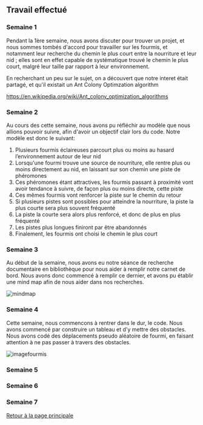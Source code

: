 ## Travail effectué 

### Semaine 1

Pendant la 1ère semaine, nous avons discuter pour trouver un projet, et nous sommes tombés d'accord pour travailler sur les fourmis, et notamment leur recherche du chemin le plus court entre
la nourriture et leur nid ; elles sont en effet capable de systématique trouvé le chemin le plus court, malgré leur taille par rapport à leur environnement.

En recherchant un peu sur le sujet, on a découvert que notre interet était partagé, et qu'il existait un Ant Colony Optimzation algorithm

https://en.wikipedia.org/wiki/Ant_colony_optimization_algorithms

### Semaine 2

Au cours des cette semaine, nous avons pu réfléchir au modèle que nous allions pouvoir suivre, afin d'avoir un objectif clair lors du code. Notre modèle est donc le suivant:
1. Plusieurs fourmis éclaireuses parcourt plus ou moins au hasard l’environnement autour de leur nid
2. Lorsqu'une fourmi trouve une source de nourriture, elle rentre plus ou moins directement au nid, en laissant sur son chemin une piste de phéromones
3. Ces phéromones étant attractives, les fourmis passant à proximité vont avoir tendance à suivre, de façon plus ou moins directe, cette piste
4. Ces mêmes fourmis vont renforcer la piste sur le chemin du retour
5. Si plusieurs pistes sont possibles pour atteindre la nourriture, la piste la plus courte sera plus souvent fréquenté
6. La piste la courte sera alors plus renforcé, et donc de plus en plus fréquenté
7. Les pistes plus longues finiront par être abandonnés
8. Finalement, les fourmis ont choisi le chemin le plus court


### Semaine 3

Au début de la semaine, nous avons eu notre séance de recherche documentaire en bibliothèque pour nous aider à remplir notre carnet de bord. Nous avons donc commencé à remplir ce dernier,
et avons pu établir une mind map afin de nous aider dans nos recherches.

![mindmap](https://user-images.githubusercontent.com/125261735/232339997-e6679534-2a33-4ac4-8738-d50f2884e2c2.png)


### Semaine 4

Cette semaine, nous commencons à rentrer dans le dur, le code. Nous avons commencé par construire un tableau et d'y mettre des obstacles. Nous avons codé des déplacements
pseudo aléatoire de fourmi, en faisant attention à ne pas passer à travers des obstacles.

![imagefourmis](https://user-images.githubusercontent.com/125261735/232340122-e884f8f8-4079-4e0d-b567-b7aab7e37969.PNG)


### Semaine 5



### Semaine 6



### Semaine 7

<a href="index.html"> Retour à la page principale </a>
